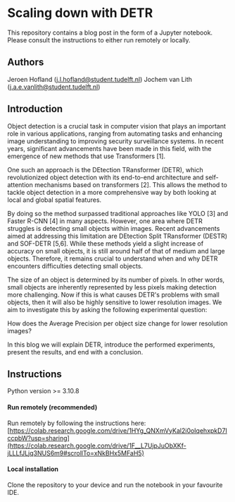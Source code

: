 # Scaling down with DETR

This repository contains a blog post in the form of a Jupyter notebook. Please consult the instructions to either run remotely or locally.

## Authors
Jeroen Hofland (j.l.hofland@student.tudelft.nl)
Jochem van Lith (j.a.e.vanlith@student.tudelft.nl)

## Introduction
Object detection is a crucial task in computer vision that plays an important role in various applications, ranging from automating tasks and enhancing image understanding to improving security surveillance systems. In recent years, significant advancements have been made in this field, with the emergence of new methods that use Transformers [1].

One such an approach is the DEtection TRansformer (DETR), which revolutionized object detection with its end-to-end architecture and self-attention mechanisms based on transformers [2]. This allows the method to tackle object detection in a more comprehensive way by both looking at local and global spatial features.

By doing so the method surpassed traditional approaches like YOLO [3] and Faster R-CNN [4] in many aspects. However, one area where DETR struggles is detecting small objects within images. Recent advancements aimed at addressing this limitation are DEtection Split TRansformer (DESTR) and SOF-DETR [5,6]. While these methods yield a slight increase of accuracy on small objects, it is still around half of that of medium and large objects. Therefore, it remains crucial to understand when and why DETR encounters difficulties detecting small objects.

The size of an object is determined by its number of pixels. In other words, small objects are inherently represented by less pixels making detection more challenging. Now if this is what causes DETR's problems with small objects, then it will also be highly sensitive to lower resolution images. We aim to investigate this by asking the following experimental question:

How does the Average Precision per object size change for lower resolution images?

In this blog we will explain DETR, introduce the performed experiments, present the results, and end with a conclusion.

## Instructions
Python version >= 3.10.8

#### Run remotely (recommended)
Run remotely by following the instructions here: [https://colab.research.google.com/drive/1HYg_QNXmVyKal2i0oIqehxpkD7IccpbW?usp=sharing](https://colab.research.google.com/drive/1F__L7UjpJuObXKf-jLLLfJLjq3NUS6m9#scrollTo=xNkBHx5MFaH5)

#### Local installation
Clone the repository to your device and run the notebook in your favourite IDE.
